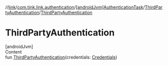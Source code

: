 //[link](../../../index.md)/[com.tink.link.authentication](../../index.md)/[[androidJvm]AuthenticationTask](../index.md)/[ThirdPartyAuthentication](index.md)/[ThirdPartyAuthentication](-third-party-authentication.md)



# ThirdPartyAuthentication  
[androidJvm]  
Content  
fun [ThirdPartyAuthentication](-third-party-authentication.md)(credentials: [Credentials](../../../com.tink.model.credentials/[android-jvm]-credentials/index.md))  



